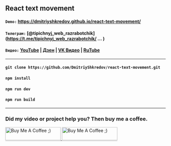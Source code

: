 ## React text movement

#### `Demo:` https://dmitriyshkredov.github.io/react-text-movement/

#### `Телеграм:` [@tipichnyj_web_razrabotchik](https://t.me/tipichnyj_web_razrabotchik/ ... )

#### `Видео:` [YouTube](https://youtube.com/shorts/T0qxbgxkHyQ) | [Дзен](https://m.dzen.ru/video/watch/652ea2098bb3b37f9158ff3c) | [VK Видео](https://vk.com/video-222570561_456239049?t=19s) | [RuTube](https://rutube.ru/video/1f6a1be822b800c16e73f33ba1444ab6/)

---

#### `git clone https://github.com/DmitriyShkredov/react-text-movement.git`

#### `npm install`

#### `npm run dev`

#### `npm run build`

---

### Did my video or project help you? Then buy me a coffee.

<a href="https://www.buymeacoffee.com/DmitriyShkredov" target="_blank">
  <img
    src="https://www.buymeacoffee.com/assets/img/custom_images/orange_img.png"
    alt="Buy Me A Coffee ;)"
    style="height: 41px !important;width: 174px !important;box-shadow: 0px 3px 2px 0px rgba(190, 190, 190, 0.5) !important;-webkit-box-shadow: 0px 3px 2px 0px rgba(190, 190, 190, 0.5) !important;"
  >
</a>

<a href="https://donate.qiwi.com/payin/ShkredovDmitriy" target="_blank">
  <img
    src="https://cdn.buymeacoffee.com/buttons/v2/default-yellow.png"
    alt="Buy Me A Coffee ;)"
    style="height: 41px !important;width: 174px !important;box-shadow: 0px 3px 2px 0px rgba(190, 190, 190, 0.5) !important;-webkit-box-shadow: 0px 3px 2px 0px rgba(190, 190, 190, 0.5) !important;"
  >
</a>
